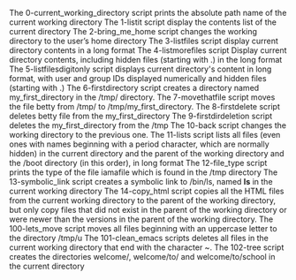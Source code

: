The 0-current_working_directory script prints the absolute path name of the current working directory
The 1-listit script display the contents list of the current directory
The 2-bring_me_home script changes the working directory to the user’s home directory
The 3-listfiles script display current directory contents in a long format
The 4-listmorefiles script Display current directory contents, including hidden files (starting with .) in  the long format
The 5-listfilesdigitonly script displays current directory's content in long format, with user and group IDs displayed numerically and  hidden files (starting with .)
The 6-firstdirectory script creates a directory named my_first_directory in the /tmp/ directory.
The 7-movethatfile script moves the file betty from /tmp/ to /tmp/my_first_directory.
The 8-firstdelete script deletes betty file from the my_first_directory
The 9-firstdirdeletion script deletes the my_first_directory from the /tmp
The 10-back script changes the working directory to the previous one.
The 11-lists script lists all files (even ones with names beginning with a period character, which are normally hidden) in the current directory and the parent of the working directory and the /boot directory (in this order), in long format
The 12-file_type script prints the type of the file iamafile which is found in the /tmp directory
The 13-symbolic_link script creates a symbolic link to /bin/ls, named __ls__ in the current working directory
The 14-copy_html script copies all the HTML files from the current working directory to the parent of the working directory, but only copy files that did not exist in the parent of the working directory or were newer than the versions in the parent of the working directory.
The 100-lets_move script moves all files beginning with an uppercase letter to the directory /tmp/u
The 101-clean_emacs scripts deletes all files in the current working directory that end with the character ~.
The 102-tree script creates the directories welcome/, welcome/to/ and welcome/to/school in the current directory
